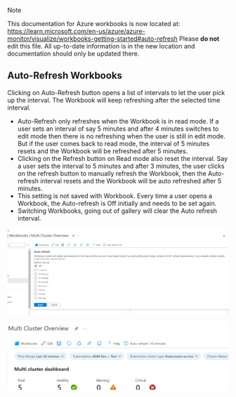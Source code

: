 > [!NOTE] 
> This documentation for Azure workbooks is now located at: https://learn.microsoft.com/en-us/azure/azure-monitor/visualize/workbooks-getting-started#auto-refresh
> Please **do not** edit this file. All up-to-date information is in the new location and documentation should only be updated there.

## Auto-Refresh Workbooks
Clicking on Auto-Refresh button opens a list of intervals to let the user pick up the interval. The Workbook will keep refreshing after the selected time interval. 
* Auto-Refresh only refreshes when the Workbook is in read mode. If a user sets an interval of say 5 minutes and after 4 minutes switches to edit mode then there is no refreshing when the user is still in edit mode. But if the user comes back to read mode, the interval of 5 minutes resets and the Workbook will be refreshed after 5 minutes. 
* Clicking on the Refresh button on Read mode also reset the interval. Say a user sets the interval to 5 minutes and after 3 minutes, the user clicks on the refresh button to manually refresh the Workbook, then the Auto-refresh interval resets and the Workbook will be auto refreshed after 5 minutes. 
* This setting is not saved with Workbook. Every time a user opens a Workbook, the Auto-refresh is Off initially and needs to be set again.
* Switching Workbooks, going out of gallery will clear the Auto refresh interval.



![Auto refresh](./Images/AutoRefresh.PNG)

![Auto refresh with interval set](./Images/AutoRefreshWithIntervalSet.PNG)